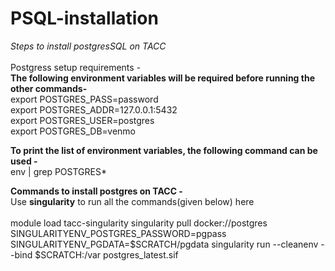 # PSQL-installation
*Steps to install postgresSQL on TACC*\
<br>
Postgress setup requirements - \
**The following environment variables will be required before running the other commands-**\
export POSTGRES_PASS=password \
export POSTGRES_ADDR=127.0.0.1:5432\
export POSTGRES_USER=postgres\
export POSTGRES_DB=venmo
<br>

**To print the list of environment variables, the following command can be used -**\
env | grep POSTGRES*

**Commands to install postgres on TACC -**\
Use **singularity** to run all the commands(given below) here\
<br>
 module load tacc-singularity
 singularity pull docker://postgres
 SINGULARITYENV_POSTGRES_PASSWORD=pgpass SINGULARITYENV_PGDATA=$SCRATCH/pgdata singularity run  --cleanenv --bind $SCRATCH:/var postgres_latest.sif
 
 
 







